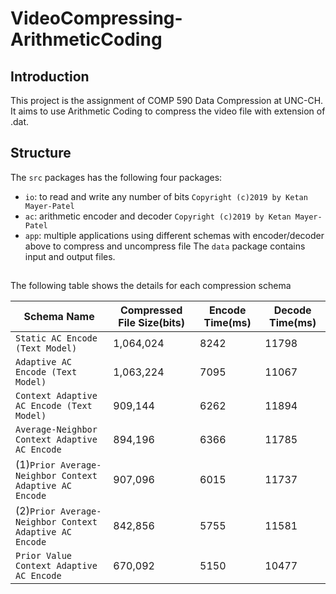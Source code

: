 # VideoCompressing-ArithmeticCoding
## Introduction
This project is the assignment of COMP 590 Data Compression at UNC-CH.
It aims to use Arithmetic Coding to compress the video file with extension of .dat.

## Structure 
The `src` packages has the following four packages:
- `io`: to read and write any number of bits `Copyright (c)2019 by Ketan Mayer-Patel`
- `ac`: arithmetic encoder and decoder `Copyright (c)2019 by Ketan Mayer-Patel`
- `app`: multiple applications using different schemas with encoder/decoder above to compress and uncompress file
The `data` package contains input and output files.

##
The following table shows the details for each compression schema

| Schema Name  | Compressed File Size(bits) | Encode Time(ms) | Decode Time(ms)|
| -------------| -------------------------- | --------------- | -------------- | 
|`Static AC Encode (Text Model)`| 1,064,024 | 8242 | 11798 |
|`Adaptive AC Encode (Text Model)`|1,063,224|7095|11067|
|`Context Adaptive AC Encode (Text Model)`|909,144|6262|11894|
|`Average-Neighbor Context Adaptive AC Encode`|894,196|6366|11785|
|(1)`Prior Average-Neighbor Context Adaptive AC Encode`|907,096|6015|11737|
|(2)`Prior Average-Neighbor Context Adaptive AC Encode`|842,856|5755|11581|
|`Prior Value Context Adaptive AC Encode`|670,092|5150|10477|
